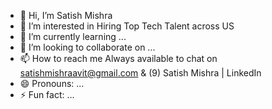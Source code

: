 - 👋 Hi, I’m Satish Mishra
- 👀 I’m interested in Hiring Top Tech Talent across US 
- 🌱 I’m currently learning ...
- 💞️ I’m looking to collaborate on ...
- 📫 How to reach me Always available to chat on satishmishraavit@gmail.com & (9) Satish Mishra | LinkedIn
- 😄 Pronouns: ...
- ⚡ Fun fact: ...

<!---
Satishmishra123/Satishmishra123 is a ✨ special ✨ repository because its `README.md` (this file) appears on your GitHub profile.
You can click the Preview link to take a look at your changes.
--->

